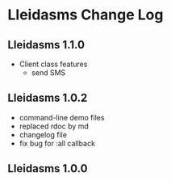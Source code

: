 # Lleidasms Change Log

## Lleidasms 1.1.0
- Client class features
  * send SMS

## Lleidasms 1.0.2

- command-line demo files
- replaced rdoc by md
- changelog file
- fix bug for :all callback

## Lleidasms 1.0.0

